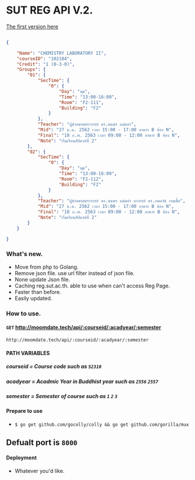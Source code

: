 # SUT REG API V.2.
[The first version here](https://github.com/moomdate/API-SUT-REG)
```json

{

    "Name": "CHEMISTRY LABORATORY II",
    "courseID": "102104",
    "Credit": "1 (0-3-0)",
    "Groups": {
        "01": {
            "SecTime": {
                "0": {
                    "Day": "พุธ",
                    "Time": "13:00-16:00",
                    "Room": "F2-111",
                    "Building": "F2"
                }
            },
            "Teacher": "ผู้ช่วยศาสตราจารย์ ดร.ธนพร แม่นยำ",
            "Mid": "27 ธ.ค. 2562 เวลา 15:00 - 17:00 อาคาร B ห้อง N",
            "Final": "18 ก.พ. 2563 เวลา 09:00 - 12:00 อาคาร B ห้อง N",
            "Note": "เริ่มเรียนสัปดาห์ที่ 2"
        },
        "02": {
            "SecTime": {
                "0": {
                    "Day": "พุธ",
                    "Time": "13:00-16:00",
                    "Room": "F2-112",
                    "Building": "F2"
                }
            },
            "Teacher": "ผู้ช่วยศาสตราจารย์ ดร.ธนพร แม่นยำ อาจารย์ ดร.กมลวัช งามเชื้อ",
            "Mid": "27 ธ.ค. 2562 เวลา 15:00 - 17:00 อาคาร B ห้อง N",
            "Final": "18 ก.พ. 2563 เวลา 09:00 - 12:00 อาคาร B ห้อง N",
            "Note": "เริ่มเรียนสัปดาห์ที่ 2"
        }
    }

}

```
### What's new.
- Move from php to Golang.
- Remove json file. use url filter instead of json file.
- None update Json file.
- Caching reg.sut.ac.th. able to use when can't access Reg Page.
- Faster than before.
- Easily updated.

### How to use.
 
#### `GET` http://moomdate.tech/api/:courseid/:acadyear/:semester
`http://moomdate.tech/api/:courseid/:acadyear/:semester`
#### PATH VARIABLES
##### courseid = Course code such as `52310`
##### acadyear = Acadmic Year in Buddhist year such as `2556` `2557`
##### semester = Semester of course such as `1` `2` `3`


#### Prepare to use
- `$ go get github.com/gocolly/colly && go get github.com/gorilla/mux`
## Defualt port is `8000`
#### Deployment
 - Whatever you'd like.